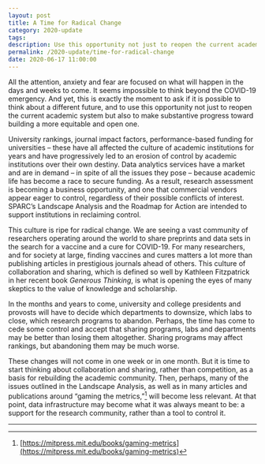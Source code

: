 ```yaml
---
layout: post
title: A Time for Radical Change
category: 2020-update
tags:
description: Use this opportunity not just to reopen the current academic system but also to make substantive progress toward building a more equitable and open one.
permalink: /2020-update/time-for-radical-change
date: 2020-06-17 11:00:00
---
```


All the attention, anxiety and fear are focused on what will happen in the days and weeks to come. It seems impossible to think beyond the COVID-19 emergency. And yet, this is exactly the moment to ask if it is possible to think about a different future, and to use this opportunity not just to reopen the current academic system but also to make substantive progress toward building a more equitable and open one.

University rankings, journal impact factors, performance-based funding for universities – these have all affected the culture of academic institutions for years and have progressively led to an erosion of control by academic institutions over their own destiny. Data analytics services have a market and are in demand – in spite of all the issues they pose – because academic life has become a race to secure funding. As a result, research assessment is becoming a business opportunity, and one that commercial vendors appear eager to control, regardless of their possible conflicts of interest. SPARC’s Landscape Analysis and the Roadmap for Action are intended to support institutions in reclaiming control.

This culture is ripe for radical change. We are seeing a vast community of researchers operating around the world to share preprints and data sets in the search for a vaccine and a cure for COVID-19. For many researchers, and for society at large, finding vaccines and cures matters a lot more than publishing articles in prestigious journals ahead of others. This culture of collaboration and sharing, which is defined so well by Kathleen Fitzpatrick in her recent book *Generous Thinking*, is what is opening the eyes of many skeptics to the value of knowledge and scholarship.

In the months and years to come, university and college presidents and provosts will have to decide which departments to downsize, which labs to close, which research programs to abandon. Perhaps, the time has come to cede some control and accept that sharing programs, labs and departments may be better than losing them altogether. Sharing programs may affect rankings, but abandoning them may be much worse.

These changes will not come in one week or in one month. But it is time to start thinking about collaboration and sharing, rather than competition, as a basis for rebuilding the academic community. Then, perhaps, many of the issues outlined in the Landscape Analysis, as well as in many articles and publications around “gaming the metrics,”[^13] will become less relevant. At that point, data infrastructure may become what it was always meant to be: a support for the research community, rather than a tool to control it.



***

[^13]: [https://mitpress.mit.edu/books/gaming-metrics](https://mitpress.mit.edu/books/gaming-metrics)

